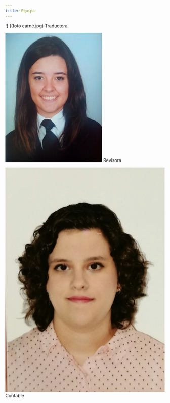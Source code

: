 ```yaml
---
title: Equipo
---
```


                                                                                                    

 ![ ](foto carné.jpg)   Traductora                                 
 
 
![ ](virginia.jpg)    Revisora


![ ]( Fotografía_Elena.jpeg) Contable


<style>
 .content .container img {
    width: 10em;
    float: left;
    margin-right: 1em;
 }
</style>








